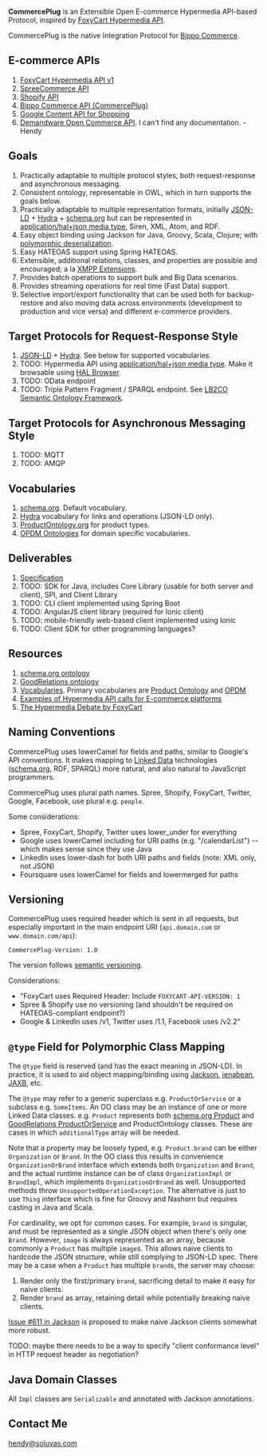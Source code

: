 **CommercePlug** is an Extensible Open E-commerce Hypermedia API-based Protocol, inspired by [FoxyCart Hypermedia API](http://www.foxycart.com/features/feature/integration/api).

CommercePlug is the native Integration Protocol for [Bippo Commerce](http://www.bippo.co.id/).

## E-commerce APIs

1. [FoxyCart Hypermedia API v1](http://www.foxycart.com/features/feature/integration/api)
2. [SpreeCommerce API](http://guides.spreecommerce.com/api/)
3. [Shopify API](http://docs.shopify.com/api)
4. [Bippo Commerce API (CommercePlug)](http://soluvas.github.io/commerceplug)
5. [Google Content API for Shopping](https://developers.google.com/shopping-content/)
6. [Demandware Open Commerce API](http://www.programmableweb.com/api/demandware-open-commerce). I can't find any documentation. -Hendy

## Goals

1. Practically adaptable to multiple protocol styles, both request-response and asynchronous messaging.
2. Consistent ontology, representable in OWL, which in turn supports the goals below.
3. Practically adaptable to multiple representation formats, initially [JSON-LD](json-ld.org) + [Hydra](http://www.hydra-cg.com/) + [schema.org](http://schema.org/) but can be represented in [application/hal+json media type](http://stateless.co/hal_specification.html), Siren, XML, Atom, and RDF.
4. Easy object binding using Jackson for Java, Groovy, Scala, Clojure; with [polymorphic deserialization](http://wiki.fasterxml.com/JacksonPolymorphicDeserialization).
5. Easy HATEOAS support using Spring HATEOAS.
6. Extensible, additional relations, classes, and properties are possible and encouraged; a la [XMPP Extensions](http://xmpp.org/xmpp-protocols/xmpp-extensions/).
7. Provides batch operations to support bulk and Big Data scenarios.
8. Provides streaming operations for real time (Fast Data) support.
9. Selective import/export functionality that can be used both for backup-restore and also moving data across environments (development to production and vice versa) and different e-commerce providers.

## Target Protocols for Request-Response Style

1. [JSON-LD](json-ld.org) + [Hydra](http://www.hydra-cg.com/). See below for supported vocabularies.
2. TODO: Hypermedia API using [application/hal+json media type](http://stateless.co/hal_specification.html).
   Make it browsable using [HAL Browser](https://github.com/mikekelly/hal-browser).
3. TODO: OData endpoint
4. TODO: Triple Pattern Fragment / SPARQL endpoint. See [LB2CO Semantic Ontology Framework](http://www.ijorcs.org/uploads/archive/Vol4-Iss1-01-lb2co-a-semantic-ontology-framework.pdf).

## Target Protocols for Asynchronous Messaging Style

1. TODO: MQTT
2. TODO: AMQP

## Vocabularies

1. [schema.org](http://schema.org/). Default vocabulary.
2. [Hydra](http://www.hydra-cg.com/) vocabulary for links and operations (JSON-LD only).
3. [ProductOntology.org](http://www.productontology.org) for product types.
4. [OPDM Ontologies](http://www.ebusiness-unibw.org/ontologies/opdm/) for domain specific vocabularies.

## Deliverables

1. [Specification](https://github.com/soluvas/commerceplug)
2. TODO: SDK for Java, includes Core Library (usable for both server and client), SPI, and Client Library
3. TODO: CLI client implemented using Spring Boot
4. TODO: AngularJS client library (required for Ionic client)
5. TODO: mobile-friendly web-based client implemented using Ionic
6. TODO: Client SDK for other programming languages?

## Resources

1. [schema.org ontology](http://schema.org/)
2. [GoodRelations ontology](http://www.heppnetz.de/projects/goodrelations/)
3. [Vocabularies](http://wiki.goodrelations-vocabulary.org/Vocabularies). Primary vocabularies are [Product Ontology](http://www.productontology.org/) and [OPDM](http://www.ebusiness-unibw.org/ontologies/opdm/)
4. [Examples of Hypermedia API calls for E-commerce platforms](https://gist.github.com/hjr3/2289546)
5. [The Hypermedia Debate by FoxyCart](http://www.foxycart.com/blog/the-hypermedia-debate)

## Naming Conventions

CommercePlug uses lowerCamel for fields and paths, similar to Google's API conventions.
It makes mapping to [Linked Data](http://www.w3.org/standards/semanticweb/data) technologies ([schema.org](http://schema.org/), RDF, SPARQL) more natural, and also natural to JavaScript programmers.

CommercePlug uses plural path names. Spree, Shopify, FoxyCart, Twitter, Google, Facebook, use plural e.g. `people`.

Some considerations:

* Spree, FoxyCart, Shopify, Twitter uses lower_under for everything
* Google uses lowerCamel including for URI paths (e.g. "/calendarList") -- which makes sense since they use Java
* LinkedIn uses lower-dash for both URI paths and fields (note: XML only, not JSON)
* Foursquare uses lowerCamel for fields and lowermerged for paths

## Versioning

CommercePlug uses required header which is sent in all requests, but especially important in the main endpoint URI (`api.domain.com` or `www.domain.com/api`):

    CommercePlug-Version: 1.0

The version follows [semantic versioning](http://semver.org/).

Considerations:

* "FoxyCart uses Required Header: Include `FOXYCART-API-VERSION: 1`
* Spree & Shopify use no versioning (and shouldn't be required on HATEOAS-compliant endpoint?)
* Google & LinkedIn uses /v1, Twitter uses /1.1, Facebook uses /v2.2"

## `@type` Field for Polymorphic Class Mapping

The `@type` field is reserved (and has the exact meaning in JSON-LD). In practice, it is used to aid object mapping/binding using [Jackson](http://wiki.fasterxml.com/JacksonHome), [jenabean](https://code.google.com/p/jenabean/), [JAXB](https://jaxb.java.net/), etc.

The `@type` may refer to a generic superclass e.g. `ProductOrService` or a subclass e.g. `SomeItems`.
An OO class may be an instance of one or more Linked Data classes. e.g. `Product` represents both [schema.org Product](http://schema.org/Product) and [GoodRelations ProductOrService](http://www.heppnetz.de/ontologies/goodrelations/v1.html#ProductOrService) and ProductOntology classes. These are cases in which `additionalType` array will be needed.

Note that a property may be loosely typed, e.g. `Product.brand` can be either `Organization` or `Brand`. In the OO class this results in convenience `OrganizationOrBrand` interface which extends both `Organization` and `Brand`, and the actual runtime instance can be of class `OrganizationImpl` or `BrandImpl`, which implements `OrganizationOrBrand` as well. Unsupported methods throw `UnsupportedOperationException`. The alternative is just to use `Thing` interface which is fine for Groovy and Nashorn but requires casting in Java and Scala.

For cardinality, we opt for common cases. For example, `brand` is singular, and must be represented as a single JSON object when there's only one `Brand`. However, `image` is always represented as an array, because commonly a `Product` has multiple `image`s. This allows naive clients to hardcode the JSON structure, while still complying to JSON-LD spec. There may be a case when a `Product` has multiple `brand`s, the server may choose:

1. Render only the first/primary `brand`, sacrificing detail to make it easy for naive clients.
2. Render `brand` as array, retaining detail while potentially breaking naive clients.

[Issue #611 in Jackson](https://github.com/FasterXML/jackson-databind/issues/611) is proposed to make naive Jackson clients somewhat more robust.

TODO: maybe there needs to be a way to specify "client conformance level" in HTTP request header as negotiation?

## Java Domain Classes

All `Impl` classes are `Serializable` and annotated with Jackson annotations.

## Contact Me

[hendy@soluvas.com](mailto:hendy@soluvas.com)
